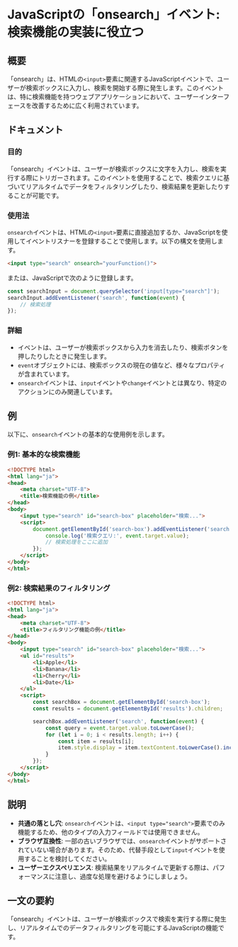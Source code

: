 <!--
Meta Description: # JavaScriptの「onsearch」イベント: 検索機能の実装に役立つ ## 概要 「onsearch」は、HTMLの`<input>`要素に関連するJavaScriptイベントで、ユーザーが検索ボックスに入力し、検索を開始する際に発生します。このイベントは、特に検索機能を持つウェブアプリ...
Meta Keywords: search, onsearch, input, html, イベントは
-->

# JavaScriptの「onsearch」イベント: 検索機能の実装に役立つ

## 概要
「onsearch」は、HTMLの`<input>`要素に関連するJavaScriptイベントで、ユーザーが検索ボックスに入力し、検索を開始する際に発生します。このイベントは、特に検索機能を持つウェブアプリケーションにおいて、ユーザーインターフェースを改善するために広く利用されています。

## ドキュメント
### 目的
「onsearch」イベントは、ユーザーが検索ボックスに文字を入力し、検索を実行する際にトリガーされます。このイベントを使用することで、検索クエリに基づいてリアルタイムでデータをフィルタリングしたり、検索結果を更新したりすることが可能です。

### 使用法
`onsearch`イベントは、HTMLの`<input>`要素に直接追加するか、JavaScriptを使用してイベントリスナーを登録することで使用します。以下の構文を使用します。

```html
<input type="search" onsearch="yourFunction()">
```

または、JavaScriptで次のように登録します。

```javascript
const searchInput = document.querySelector('input[type="search"]');
searchInput.addEventListener('search', function(event) {
    // 検索処理
});
```

### 詳細
- イベントは、ユーザーが検索ボックスから入力を消去したり、検索ボタンを押したりしたときに発生します。
- `event`オブジェクトには、検索ボックスの現在の値など、様々なプロパティが含まれています。
- `onsearch`イベントは、`input`イベントや`change`イベントとは異なり、特定のアクションにのみ関連しています。

## 例
以下に、`onsearch`イベントの基本的な使用例を示します。

### 例1: 基本的な検索機能
```html
<!DOCTYPE html>
<html lang="ja">
<head>
    <meta charset="UTF-8">
    <title>検索機能の例</title>
</head>
<body>
    <input type="search" id="search-box" placeholder="検索...">
    <script>
        document.getElementById('search-box').addEventListener('search', function(event) {
            console.log('検索クエリ:', event.target.value);
            // 検索処理をここに追加
        });
    </script>
</body>
</html>
```

### 例2: 検索結果のフィルタリング
```html
<!DOCTYPE html>
<html lang="ja">
<head>
    <meta charset="UTF-8">
    <title>フィルタリング機能の例</title>
</head>
<body>
    <input type="search" id="search-box" placeholder="検索...">
    <ul id="results">
        <li>Apple</li>
        <li>Banana</li>
        <li>Cherry</li>
        <li>Date</li>
    </ul>
    <script>
        const searchBox = document.getElementById('search-box');
        const results = document.getElementById('results').children;

        searchBox.addEventListener('search', function(event) {
            const query = event.target.value.toLowerCase();
            for (let i = 0; i < results.length; i++) {
                const item = results[i];
                item.style.display = item.textContent.toLowerCase().includes(query) ? '' : 'none';
            }
        });
    </script>
</body>
</html>
```

## 説明
- **共通の落とし穴**: `onsearch`イベントは、`<input type="search">`要素でのみ機能するため、他のタイプの入力フィールドでは使用できません。
- **ブラウザ互換性**: 一部の古いブラウザでは、`onsearch`イベントがサポートされていない場合があります。そのため、代替手段として`input`イベントを使用することを検討してください。
- **ユーザーエクスペリエンス**: 検索結果をリアルタイムで更新する際は、パフォーマンスに注意し、過度な処理を避けるようにしましょう。

## 一文の要約
「onsearch」イベントは、ユーザーが検索ボックスで検索を実行する際に発生し、リアルタイムでのデータフィルタリングを可能にするJavaScriptの機能です。